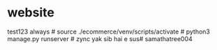 # website
test123
always # source ./ecommerce/venv/scripts/activate
       # python3 manage.py runserver 
       # zync yak sib hai e sus# samathatree004
